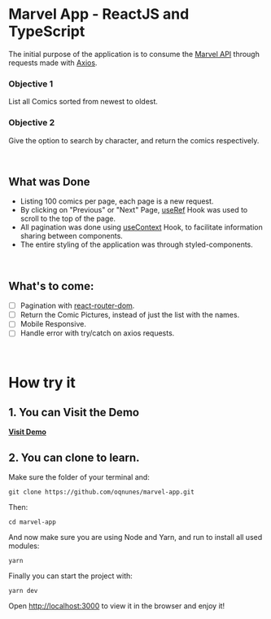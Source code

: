 # Marvel App - ReactJS and TypeScript

The initial purpose of the application is to consume the [Marvel API](https://developer.marvel.com/) through requests made with [Axios](https://github.com/axios/axios).

### Objective 1
List all Comics sorted from newest to oldest.
### Objective 2
Give the option to search by character, and return the comics respectively.

<br />

## What was Done

 - Listing 100 comics per page, each page is a new request.
 - By clicking on "Previous" or "Next" Page, [useRef](https://reactjs.org/docs/refs-and-the-dom.html) Hook was used to scroll to the top of the page.
 - All pagination was done using [useContext](https://reactjs.org/docs/hooks-reference.html#usecontext) Hook, to facilitate information sharing between components.
 - The entire styling of the application was through styled-components.

<br /> 

## What's to come:
 - [ ] Pagination with [react-router-dom](https://reactrouter.com/web/guides/quick-start).
 - [ ] Return the Comic Pictures, instead of just the list with the names.
 - [ ] Mobile Responsive.
 - [ ] Handle error with try/catch on axios requests.

<br />

# How try it

## 1. You can Visit the Demo

[**Visit Demo**](https://oqnunes-marvel-app.netlify.app/)

## 2. You can clone to learn.

Make sure the folder of your terminal and:

    git clone https://github.com/oqnunes/marvel-app.git

Then:

    cd marvel-app

And now make sure you are using Node and Yarn, and run to install all used modules:

    yarn

Finally you can start the project with:

    yarn dev

Open [http://localhost:3000](http://localhost:3000/) to view it in the browser and enjoy it!
